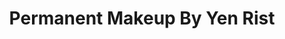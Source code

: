 ---
title: "Permanent Makeup By Yen Rist"
url: /palm-desert/permanent-makeup-by-yen-rist/
shop: beauty
---